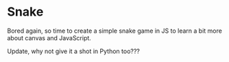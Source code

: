 # Snake
Bored again, so time to create a simple snake game in JS to learn a bit more about canvas and JavaScript.

Update, why not give it a shot in Python too???
